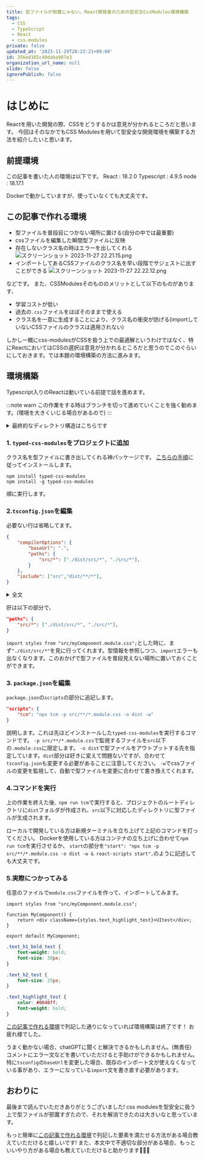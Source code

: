 ```yaml
---
title: 型ファイルが邪魔じゃない。React開発者のための型安全CssModules環境構築
tags:
  - CSS
  - TypeScript
  - React
  - css-modules
private: false
updated_at: '2023-11-29T20:22:21+09:00'
id: 356ed165c40daba987e3
organization_url_name: null
slide: false
ignorePublish: false
---
```

# はじめに
Reactを用いた開発の際、CSSをどうするかは意見が分かれるところだと思います。
今回はそのなかでもCSS Modulesを用いて型安全な開発環境を構築する方法を紹介したいと思います。

## 前提環境
この記事を書いた人の環境は以下です。
React : 18.2.0
Typescript : 4.9.5
node : 18.17.1

Dockerで動かしていますが、使っていなくても大丈夫です。

## この記事で作れる環境
- 型ファイルを普段目につかない場所に置ける(自分の中では最重要)
- cssファイルを編集した瞬間型ファイルに反映
- 存在しないクラス名の時はエラーを出してくれる
![スクリーンショット 2023-11-27 22.21.15.png](https://qiita-image-store.s3.ap-northeast-1.amazonaws.com/0/2778030/90a6f6ba-a343-20c1-b9d0-fa0c97e89229.png)
- インポートしてあるCSSファイルのクラス名を早い段階でサジェストに出すことができる
![スクリーンショット 2023-11-27 22.22.12.png](https://qiita-image-store.s3.ap-northeast-1.amazonaws.com/0/2778030/adf01076-f418-5b41-f80e-cba2672f08f9.png)

などです。
また、CSSModulesそのもののメリットとして以下のものがあります、
- 学習コストが低い
- 過去の`.css`ファイルをほぼそのままで使える
- クラス名を一意に生成することにより、クラス名の衝突が防げる(importしていないCSSファイルのクラスは適用されない)

しかし一概にcss-modulesがCSSを扱う上での最適解というわけではなく、特にReactにおいてはCSSの選択は意見が分かれるところだと思うのでこのぐらいにしておきます。では本題の環境構築の方法に進みます。

## 環境構築
Typescript入りのReactは動いている前提で話を進めます。

:::note warn
この作業をする時はブランチを切って進めていくことを強く勧めます。(環境を大きくいじる場合があるので)
:::

<details>
<summary>最終的なディレクトリ構造はこちらです</summary>

```text
.
├── dist // 型ファイルがここに生成されます
│   ├── index.css.d.ts
│   └── components
│       ├── card
│       │   └── card.css.d.ts
│       └── list
│           └── list.css.d.ts
├── src
│   ├── index.tsx
│   ├── index.module.css
│   └── components
│       ├── card
│       │   ├── card.tsx
│       │   └── card.module.css
│       └── list
│           ├── list.tsx
│           └── list.module.css
└── tsconfig.json
```
</details>

### 1. `typed-css-modules`をプロジェクトに追加
クラス名を型ファイルに書き出してくれる神パッケージです。
[こちらの手順](https://github.com/Quramy/typed-css-modules)に従ってインストールします。
```
npm install typed-css-modules
npm install -g typed-css-modules
```
順に実行します。

### 2.`tsconfig.json`を編集
必要ない行は省略してます。
```json:tsconfig.json
{
    "compilerOptions": {
        "baseUrl": ".",
        "paths": {
            "src/*": ["./dist/src/*", "./src/*"],
        }
    },
    "include": ["src","dist/**/*"],
}
```
<details>
<summary>全文</summary>

```json
{
    "compilerOptions": {
        "target": "es5",
        "baseUrl": ".",
        "lib": ["dom", "dom.iterable", "esnext"],
        "allowJs": true,
        "skipLibCheck": true,
        "esModuleInterop": true,
        "allowSyntheticDefaultImports": true,
        "strict": true,
        "forceConsistentCasingInFileNames": true,
        "noFallthroughCasesInSwitch": true,
        "module": "esnext",
        "moduleResolution": "node",
        "resolveJsonModule": true,
        "isolatedModules": true,
        "noEmit": true,
        "jsx": "react-jsx",
        "typeRoots": ["types"],
        "downlevelIteration": true,
        "paths": {
            "src/*": ["./dist/src/*", "./src/*"]
        }
    },
    "include": ["src", "types", "dist/**/*"],
    "exclude": ["node_modules"]
}

```
`tsconfig`未だによくわかってないので、意味不明な部分あれば教えてください🙇🏻‍♂️
</details>

肝は以下の部分で、
```json
"paths": {
    "src/*": ["./dist/src/*", "./src/*"],
}
```
`import styles from "src/myComponent.module.css";`とした時に、まず`"./dist/src/*"`を見に行ってくれます。型情報を参照しつつ、`import`エラーも出なくなります。このおかげで型ファイルを普段見えない場所に置いておくことができます。

### 3. `package.json`を編集
`package.json`の`scripts`の部分に追記します。
```json:package.json
"scripts": {
    "tcm": "npx tcm -p src/**/*.module.css -o dist -w"
}
```
説明します。これは先ほどインストールした`typed-css-modules`を実行するコマンドです。
`-p src/**/*.module.css`で監視するファイルを`src`以下の`.module.css`に限定します。
`-o dist`で型ファイルをアウトプットする先を指定しています。`dist`部分は好きに変えて問題ないですが、合わせて`tsconfig.json`も変更する必要があることに注意してください。
`-w`でcssファイルの変更を監視して、自動で型ファイルを変更に合わせて書き換えてくれます。

### 4.コマンドを実行

上の作業を終えた後`、npm run tcm`で実行すると、プロジェクトのルートディレクトリに`dist`フォルダが作成され、`src`以下に対応したディレクトリに型ファイルが生成されます。

ローカルで開発している方は新規ターミナルを立ち上げて上記のコマンドを打ってください。
Dockerを使用している方はコンテナの立ち上げに合わせて`npm run tcm`を実行させるか、
`start`の部分を`"start": "npx tcm -p src/**/*.module.css -o dist -w & react-scripts start",`のように記述しても大丈夫です。

### 5.実際につかってみる

任意のファイルで`module.css`ファイルを作って、インポートしてみます。
```react:src/MyComponent.tsx
import styles from "src/myComponent.module.css";

function MyComponent() {
    return <div className={styles.text_highlight_test}>UItest</div>;
}

export default MyComponent;
```
```css:src/myComponent.module.css
.text_h1_bold_test {
    font-weight: bold;
    font-size: 30px;
}

.text_h2_test {
    font-size: 25px;
}

.text_highlight_test {
    color: #0048ff;
    font-weight: bold;
}
```
[この記事で作れる環境](https://qiita.com/hikagami/private/356ed165c40daba987e3#%E3%81%93%E3%81%AE%E8%A8%98%E4%BA%8B%E3%81%A7%E4%BD%9C%E3%82%8C%E3%82%8B%E7%92%B0%E5%A2%83)で列記した通りになっていれば環境構築は終了です！
お疲れ様でした。

うまく動かない場合、chatGPTに聞くと解決できるかもしれません。(無責任)
コメントにエラー文などを書いていただけると手助けができるかもしれません。
特に`tsconfig`の`baseUrl`を変更した場合、既存のインポート文が使えなくなっている事があり、エラーになっている`import`文を書き直す必要があります。

## おわりに
最後まで読んでいただきありがとうございました!
css modulesを型安全に扱う上で型ファイルが邪魔すぎたので、それを解消できたのは大きいなと思っています。

もっと簡単に[この記事で作れる環境](https://qiita.com/hikagami/private/356ed165c40daba987e3#%E3%81%93%E3%81%AE%E8%A8%98%E4%BA%8B%E3%81%A7%E4%BD%9C%E3%82%8C%E3%82%8B%E7%92%B0%E5%A2%83)で列記した要素を満たせる方法がある場合教えていただけると嬉しいです!
また、本文中で不適切な部分がある場合、もっといいやり方がある場合も教えていただけると助かります🙇🏻‍♂️
